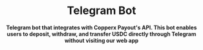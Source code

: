 <h1 align="center">Telegram Bot</h1>

<p align="center"><b>Telegram bot that integrates with Copperx Payout's API. This bot enables users to deposit, withdraw, and transfer USDC directly through Telegram without visiting our web app</b></p>
